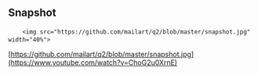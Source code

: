 	
## Snapshot

        <img src="https://github.com/mailart/q2/blob/master/snapshot.jpg" width="40%">
[https://github.com/mailart/q2/blob/master/snapshot.jpg](https://www.youtube.com/watch?v=ChoG2u0XrnE)

